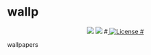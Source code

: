 # wallp


<div  align="center">
  
[![](https://img.shields.io/github/stars/rx-py/wallp?style=for-the-badge&logo=github&color=83c5be&logoColor=D9E0EE&labelColor=252733)](https://github.com/rx-py/hyprland-dotfi.git)
[![](https://img.shields.io/github/last-commit/rx-py/wallp?style=for-the-badge&color=006d77&logoColor=D9E0EE&labelColor=252733)](https://github.com/rx-py/wallp.git)
#<a href="https://github.com/rx-py/wallp/blob/main/LICENSE">
    <img alt="License" src="https://img.shields.io/github/license/rx-py/wallp?style=for-the-badge&logo=github&color=1d3557&logoColor=D9E0EE&labelColor=252733"/>
#</a>
</div>


wallpapers

